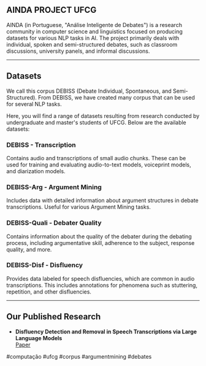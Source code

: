 ## AINDA PROJECT UFCG

AINDA (in Portuguese, "Análise Inteligente de Debates") is a research community in computer science and linguistics focused on producing datasets for various NLP tasks in AI. The project primarily deals with individual, spoken and semi-structured debates, such as classroom discussions, university panels, and informal discussions.

---

## Datasets

We call this corpus DEBISS (Debate Individual, Spontaneous, and Semi-Structured). From DEBISS, we have created many corpus that can be used for several NLP tasks.

Here, you will find a range of datasets resulting from research conducted by undergraduate and master's students of UFCG. Below are the available datasets:

### DEBISS - Transcription
Contains audio and transcriptions of small audio chunks. These can be used for training and evaluating audio-to-text models, voiceprint models, and diarization models.

### DEBISS-Arg - Argument Mining
Includes data with detailed information about argument structures in debate transcriptions. Useful for various Argument Mining tasks.

### DEBISS-Quali - Debater Quality
Contains information about the quality of the debater during the debating process, including argumentative skill, adherence to the subject, response quality, and more.

### DEBISS-Disf - Disfluency
Provides data labeled for speech disfluencies, which are common in audio transcriptions. This includes annotations for phenomena such as stuttering, repetition, and other disfluencies.

---

## Our Published Research

- **Disfluency Detection and Removal in Speech Transcriptions via Large Language Models**  
  [Paper](https://sol.sbc.org.br/index.php/stil/article/view/31135)


#computação #ufcg #corpus #argumentmining #debates
